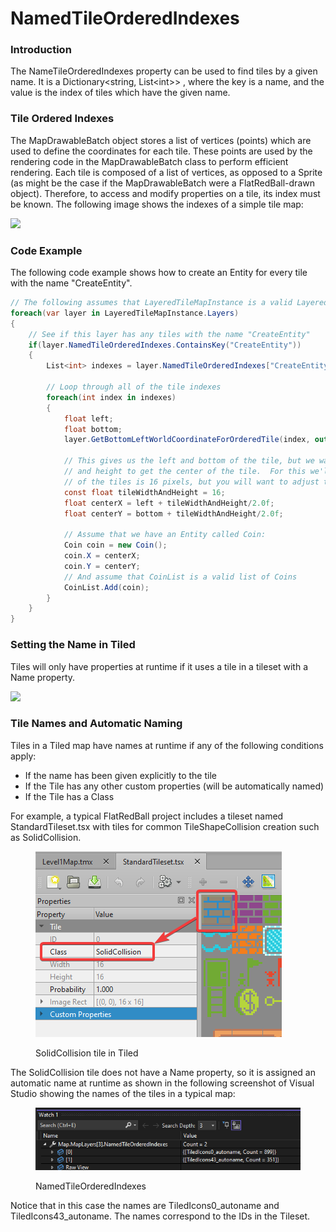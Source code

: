 # NamedTileOrderedIndexes

### Introduction

The NameTileOrderedIndexes property can be used to find tiles by a given name. It is a Dictionary\<string, List\<int>> , where the key is a name, and the value is the index of tiles which have the given name.

### Tile Ordered Indexes

The MapDrawableBatch object stores a list of vertices (points) which are used to define the coordinates for each tile. These points are used by the rendering code in the MapDrawableBatch class to perform efficient rendering. Each tile is composed of a list of vertices, as opposed to a Sprite (as might be the case if the MapDrawableBatch were a FlatRedBall-drawn object). Therefore, to access and modify properties on a tile, its index must be known. The following image shows the indexes of a simple tile map:

![](../../.gitbook/assets/2017-01-img\_587f9aa4ce403.png)

### Code Example

The following code example shows how to create an Entity for every tile with the name "CreateEntity".

```csharp
// The following assumes that LayeredTileMapInstance is a valid LayeredTileMap:
foreach(var layer in LayeredTileMapInstance.Layers)
{
    // See if this layer has any tiles with the name "CreateEntity"
    if(layer.NamedTileOrderedIndexes.ContainsKey("CreateEntity"))
    {
        List<int> indexes = layer.NamedTileOrderedIndexes["CreateEntity"];

        // Loop through all of the tile indexes
        foreach(int index in indexes)
        {
            float left;
            float bottom;
            layer.GetBottomLeftWorldCoordinateForOrderedTile(index, out left, out bottom);

            // This gives us the left and bottom of the tile, but we want to add half the width
            // and height to get the center of the tile.  For this we'll assume the width and height
            // of the tiles is 16 pixels, but you will want to adjust this to account for your actual width/height
            const float tileWidthAndHeight = 16;            
            float centerX = left + tileWidthAndHeight/2.0f;
            float centerY = bottom + tileWidthAndHeight/2.0f;

            // Assume that we have an Entity called Coin:
            Coin coin = new Coin();
            coin.X = centerX;
            coin.Y = centerY;
            // And assume that CoinList is a valid list of Coins
            CoinList.Add(coin);
        }
    }
}
```

### Setting the Name in Tiled

Tiles will only have properties at runtime if it uses a tile in a tileset with a Name property.

![](../../.gitbook/assets/2016-06-img\_574f970571521.png)

### Tile Names and Automatic Naming

Tiles in a Tiled map have names at runtime if any of the following conditions apply:

* If the name has been given explicitly to the tile
* If the Tile has any other custom properties (will be automatically named)
* If the Tile has a Class

For example, a typical FlatRedBall project includes a tileset named StandardTileset.tsx with tiles for common TileShapeCollision creation such as SolidCollision.

<figure><img src="../../.gitbook/assets/image (25).png" alt=""><figcaption><p>SolidCollision tile in Tiled</p></figcaption></figure>

The SolidCollision tile does not have a Name property, so it is assigned an automatic name at runtime as shown in the following screenshot of Visual Studio showing the names of the tiles in a typical map:

<figure><img src="../../.gitbook/assets/image (26).png" alt=""><figcaption><p>NamedTileOrderedIndexes</p></figcaption></figure>

Notice that in this case the names are TiledIcons0\_autoname and TiledIcons43\_autoname. The names correspond to the IDs in the Tileset.
